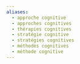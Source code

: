 ```yaml
---
aliases:
  - approche cognitive
  - approches cognitives
  - thérapies cognitives
  - stratégie cognitive
  - stratégies cognitives
  - méthodes cognitives
  - méthode cognitive
---
```

